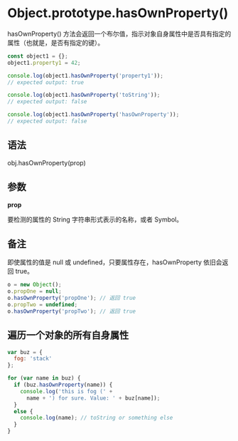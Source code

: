 # Object.prototype.hasOwnProperty()

hasOwnProperty() 方法会返回一个布尔值，指示对象自身属性中是否具有指定的属性（也就是，是否有指定的键）。

``` js
const object1 = {};
object1.property1 = 42;

console.log(object1.hasOwnProperty('property1'));
// expected output: true

console.log(object1.hasOwnProperty('toString'));
// expected output: false

console.log(object1.hasOwnProperty('hasOwnProperty'));
// expected output: false

```

## 语法

obj.hasOwnProperty(prop)

## 参数

**prop**

要检测的属性的 String 字符串形式表示的名称，或者 Symbol。

## 备注

即使属性的值是 null 或 undefined，只要属性存在，hasOwnProperty 依旧会返回 true。

``` js
o = new Object();
o.propOne = null;
o.hasOwnProperty('propOne'); // 返回 true
o.propTwo = undefined;
o.hasOwnProperty('propTwo'); // 返回 true
```

## 遍历一个对象的所有自身属性

``` js
var buz = {
  fog: 'stack'
};

for (var name in buz) {
  if (buz.hasOwnProperty(name)) {
    console.log('this is fog (' +
      name + ') for sure. Value: ' + buz[name]);
  }
  else {
    console.log(name); // toString or something else
  }
}
```
